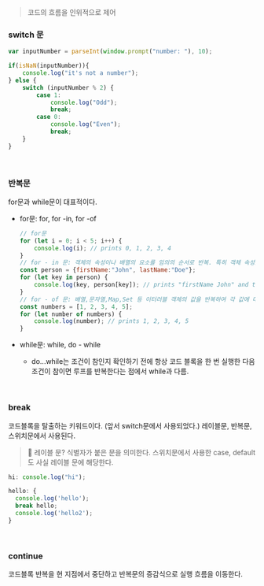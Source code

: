 > 코드의 흐름을 인위적으로 제어

### switch 문

```javascript
var inputNumber = parseInt(window.prompt("number: "), 10);

if(isNaN(inputNumber)){
	console.log("it's not a number");
} else {
	switch (inputNumber % 2) {
		case 1:
			console.log("Odd");
			break;
		case 0:
			console.log("Even");
			break;
	}
}
```

</br>

### 반복문

for문과 while문이 대표적이다. 

- for문: for, for -in, for -of
    
    ```javascript
    // for문
    for (let i = 0; i < 5; i++) {
        console.log(i); // prints 0, 1, 2, 3, 4
    }
    // for - in 문: 객체의 속성이나 배열의 요소를 임의의 순서로 반복. 특히 객체 속성을 반복할 때 유용.
    const person = {firstName:"John", lastName:"Doe"};
    for (let key in person) {
        console.log(key, person[key]); // prints "firstName John" and then "lastName Doe"
    }
    // for - of 문: 배열,문자열,Map,Set 등 이터러블 객체의 값을 반복하여 각 값에 대한 코드 블록을 실행하는 데 사용.
    const numbers = [1, 2, 3, 4, 5];
    for (let number of numbers) {
        console.log(number); // prints 1, 2, 3, 4, 5
    }
    ```
    
- while문: while, do - while
    - do...while는 조건이 참인지 확인하기 전에 항상 코드 블록을 한 번 실행한 다음 조건이 참이면 루프를 반복한다는 점에서 while과 다름.
 
</br>

### break

코드블록을 탈출하는 키워드이다. (앞서 switch문에서 사용되었다.) 레이블문, 반복문, 스위치문에서 사용된다. 

> 🤔 레이블 문? 식별자가 붙은 문을 의미한다. 스위치문에서 사용한 case, default도 사실 레이블 문에 해당한다. 

```javascript
hi: console.log("hi");

hello: {
  console.log('hello');
  break hello;
  console.log('hello2');
}
```

</br>

### continue

코드블록 반복을 현 지점에서 중단하고 반복문의 증감식으로 실행 흐름을 이동한다.
